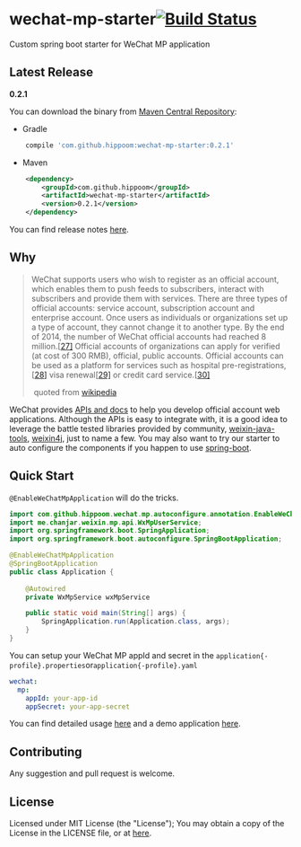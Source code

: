 # wechat-mp-starter[![Build Status](https://travis-ci.org/Hippoom/wechat-mp-starter.svg?branch=master)](https://travis-ci.org/Hippoom/wechat-mp-starter)
Custom spring boot starter for WeChat MP application



## Latest Release

**0.2.1**

You can download the binary from [Maven Central Repository](http://mvnrepository.com/artifact/com.github.hippoom/wechat-mp-starter):

- Gradle

```groovy
    compile 'com.github.hippoom:wechat-mp-starter:0.2.1'
```

- Maven

```xml
    <dependency>
    	<groupId>com.github.hippoom</groupId>
    	<artifactId>wechat-mp-starter</artifactId>
    	<version>0.2.1</version>
    </dependency>
```

You can find release notes [here](https://github.com/Hippoom/wechat-mp-starter/wiki/release-notes).

## Why

> WeChat supports users who wish to register as an official account, which enables them to push feeds to subscribers, interact with subscribers and provide them with services. There are three types of official accounts: service account, subscription account and enterprise account. Once users as individuals or organizations set up a type of account, they cannot change it to another type. By the end of 2014, the number of WeChat official accounts had reached 8 million.[[27\]](https://en.wikipedia.org/wiki/WeChat#cite_note-27) Official accounts of organizations can apply for verified (at cost of 300 RMB), official, public accounts. Official accounts can be used as a platform for services such as hospital pre-registrations,[[28\]](https://en.wikipedia.org/wiki/WeChat#cite_note-28) visa renewal[[29\]](https://en.wikipedia.org/wiki/WeChat#cite_note-29) or credit card service.[[30\]](https://en.wikipedia.org/wiki/WeChat#cite_note-30)       
>
> ​																	quoted from [wikipedia](https://en.wikipedia.org/wiki/WeChat)



WeChat provides [APIs and docs](http://admin.wechat.com/wiki/index.php?title=Getting_Started) to help you develop official account web applications. Although the APIs is easy to integrate with, it is a good idea to leverage the battle tested libraries provided by community, [weixin-java-tools](https://github.com/wechat-group/weixin-java-tools), [weixin4j](https://github.com/foxinmy/weixin4j), just to name a few. You may also want to try our starter to auto configure the components  if you happen to use [spring-boot](https://projects.spring.io/spring-boot/).



## Quick Start

`@EnableWeChatMpApplication` will do the tricks.

```java
import com.github.hippoom.wechat.mp.autoconfigure.annotation.EnableWeChatMpApplication;
import me.chanjar.weixin.mp.api.WxMpUserService;
import org.springframework.boot.SpringApplication;
import org.springframework.boot.autoconfigure.SpringBootApplication;

@EnableWeChatMpApplication
@SpringBootApplication
public class Application {
  
    @Autowired
    private WxMpService wxMpService

    public static void main(String[] args) {
        SpringApplication.run(Application.class, args);
    }
}
```

You can setup your WeChat MP appId and secret in the `application{-profile}.properties`or`application{-profile}.yaml`

```yaml
wechat:
  mp:
    appId: your-app-id
    appSecret: your-app-secret
```

You can find detailed usage [here](https://github.com/Hippoom/wechat-mp-starter/wiki) and a demo application [here](https://github.com/Hippoom/wechat-mp-starter/tree/master/wechat-mp-starter-demo).



## Contributing

Any suggestion and pull request is welcome.



## License

Licensed under MIT License (the "License"); You may obtain a copy of the License in the LICENSE file, or at [here](https://github.com/Hippoom/wechat-mp-starter/blob/master/LICENSE).